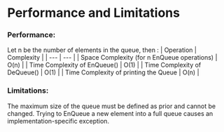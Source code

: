 # Performance and Limitations
### Performance:
Let n be the number of elements in the queue, then :
| Operation | Complexity |
| --- | --- |
| Space Complexity (for n EnQueue operations) | O(n) |
| Time Complexity of EnQueue() | O(1) |
| Time Complexity of DeQueue() | O(1) |
| Time Complexity of printing the Queue | O(n) |

### Limitations:
The maximum size of the queue must be defined as prior and cannot be changed. Trying to EnQueue a new element into a full queue causes an implementation-specific exception.



